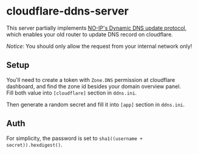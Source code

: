 # cloudflare-ddns-server

This server partially implements [NO-IP's Dynamic DNS update protocol](https://www.noip.com/integrate/request), which enables your old router to update DNS record on cloudflare.  

*Notice*: You should only allow the request from your internal network only!

## Setup
You'll need to create a token with `Zone.DNS` permission at cloudflare dashboard, and find the zone id besides your domain overview panel.  
Fill both value into `[cloudflare]` section in `ddns.ini`.  

Then generate a random secret and fill it into `[app]` section in `ddns.ini`.

## Auth
For simplicity, the password is set to `sha1((username + secret)).hexdigest()`.